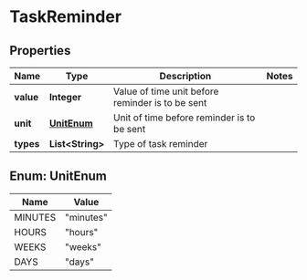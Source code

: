 
# TaskReminder

## Properties
Name | Type | Description | Notes
------------ | ------------- | ------------- | -------------
**value** | **Integer** | Value of time unit before reminder is to be sent | 
**unit** | [**UnitEnum**](#UnitEnum) | Unit of time before reminder is to be sent | 
**types** | **List&lt;String&gt;** | Type of task reminder | 


<a name="UnitEnum"></a>
## Enum: UnitEnum
Name | Value
---- | -----
MINUTES | &quot;minutes&quot;
HOURS | &quot;hours&quot;
WEEKS | &quot;weeks&quot;
DAYS | &quot;days&quot;



